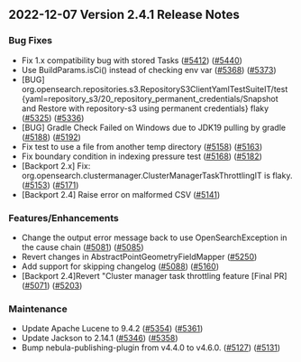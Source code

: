 ## 2022-12-07 Version 2.4.1 Release Notes

### Bug Fixes
* Fix 1.x compatibility bug with stored Tasks ([#5412](https://github.com/opensearch-project/opensearch/pull/5412)) ([#5440](https://github.com/opensearch-project/opensearch/pull/5440))
* Use BuildParams.isCi() instead of checking env var ([#5368](https://github.com/opensearch-project/opensearch/pull/5368)) ([#5373](https://github.com/opensearch-project/opensearch/pull/5373))
* [BUG] org.opensearch.repositories.s3.RepositoryS3ClientYamlTestSuiteIT/test {yaml=repository_s3/20_repository_permanent_credentials/Snapshot and Restore with repository-s3 using permanent credentials} flaky ([#5325](https://github.com/opensearch-project/opensearch/pull/5325)) ([#5336](https://github.com/opensearch-project/opensearch/pull/5336))
* [BUG] Gradle Check Failed on Windows due to JDK19 pulling by gradle ([#5188](https://github.com/opensearch-project/opensearch/pull/5188)) ([#5192](https://github.com/opensearch-project/opensearch/pull/5192))
* Fix test to use a file from another temp directory ([#5158](https://github.com/opensearch-project/opensearch/pull/5158)) ([#5163](https://github.com/opensearch-project/opensearch/pull/5163))
* Fix boundary condition in indexing pressure test ([#5168](https://github.com/opensearch-project/opensearch/pull/5168)) ([#5182](https://github.com/opensearch-project/opensearch/pull/5182))
* [Backport 2.x] Fix: org.opensearch.clustermanager.ClusterManagerTaskThrottlingIT is flaky. ([#5153](https://github.com/opensearch-project/opensearch/pull/5153)) ([#5171](https://github.com/opensearch-project/opensearch/pull/5171))
* [Backport 2.4] Raise error on malformed CSV ([#5141](https://github.com/opensearch-project/opensearch/pull/5141))

### Features/Enhancements
* Change the output error message back to use OpenSearchException in the cause chain ([#5081](https://github.com/opensearch-project/opensearch/pull/5081)) ([#5085](https://github.com/opensearch-project/opensearch/pull/5085))
* Revert changes in AbstractPointGeometryFieldMapper ([#5250](https://github.com/opensearch-project/opensearch/pull/5250))
* Add support for skipping changelog ([#5088](https://github.com/opensearch-project/opensearch/pull/5088)) ([#5160](https://github.com/opensearch-project/opensearch/pull/5160))
* [Backport 2.4]Revert "Cluster manager task throttling feature [Final PR] ([#5071](https://github.com/opensearch-project/opensearch/pull/5071))  ([#5203](https://github.com/opensearch-project/opensearch/pull/5203))

### Maintenance
* Update Apache Lucene to 9.4.2 ([#5354](https://github.com/opensearch-project/opensearch/pull/5354)) ([#5361](https://github.com/opensearch-project/opensearch/pull/5361))
* Update Jackson to 2.14.1 ([#5346](https://github.com/opensearch-project/opensearch/pull/5346)) ([#5358](https://github.com/opensearch-project/opensearch/pull/5358))
* Bump nebula-publishing-plugin from v4.4.0 to v4.6.0. ([#5127](https://github.com/opensearch-project/opensearch/pull/5127)) ([#5131](https://github.com/opensearch-project/opensearch/pull/5131))

